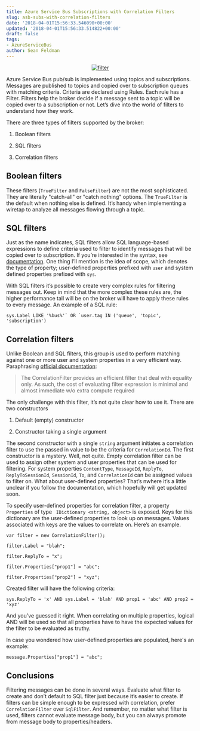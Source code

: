 ```yaml
---
title: Azure Service Bus Subscriptions with Correlation Filters
slug: asb-subs-with-correlation-filters
date: '2018-04-01T15:56:33.546090+00:00'
updated: '2018-04-01T15:56:33.514822+00:00'
draft: false
tags:
- AzureServiceBus
author: Sean Feldman
---
```

<center>
[![filter][1]][2]
</center>

Azure Service Bus pub/sub is implemented using topics and subscriptions. Messages are published to topics and copied over to subscription queues with matching criteria. Criteria are declared using Rules. Each rule has a Filter. Filters help the broker decide if a message sent to a topic will be copied over to a subscription or not. Let’s dive into the world of filters to understand how they work.
There are three types of filters supported by the broker:

 1. Boolean filters
 2. SQL filters
 3. Correlation filters

## Boolean filters

These filters (`TrueFilter` and `FalseFilter`) are not the most sophisticated. They are literally "catch-all" or "catch nothing" options. The `TrueFilter` is the default when nothing else is defined. It’s handy when implementing a wiretap to analyze all messages flowing through a topic.

## SQL filters

Just as the name indicates, SQL filters allow SQL language-based expressions to define criteria used to filter to identify messages that will be copied over to subscription. If you’re interested in the syntax, see [documentation]( https://docs.microsoft.com/en-us/azure/service-bus-messaging/service-bus-messaging-sql-filter). One thing I’ll mention is the idea of scope, which denotes the type of property; user-defined properties prefixed with `user` and system defined properties prefixed with `sys`.

With SQL filters it’s possible to create very complex rules for filtering messages out. Keep in mind that the more complex these rules are, the higher performance tall will be on the broker will have to apply these rules to every message. An example of a SQL rule:

```
sys.Label LIKE '%bus%'` OR `user.tag IN ('queue', 'topic', 'subscription')
```

## Correlation filters

Unlike Boolean and SQL filters, this group is used to perform matching against one or more user and system properties in a very efficient way. Paraphrasing [official documentation]( https://docs.microsoft.com/en-us/dotnet/api/microsoft.servicebus.messaging.correlationfilter):

> The CorrelationFilter provides an efficient filter that deal with equality only. As such, the cost of evaluating filter expression is minimal and almost immediate w/o extra compute required

The only challenge with this filter, it’s not quite clear how to use it. There are two constructors

 1. Default (empty) constructor
 2. Constructor taking a single argument

The second constructor with a single `string` argument initiates a correlation filter to use the passed in value to be the criteria for `CorrelationId`. The first constructor is a mystery. Well, not quite. Empty correlation filter can be used to assign other system and user properties that can be used for filtering. For system properties `ContentType`, `MessageId`, `ReplyTo`, `ReplyToSessionId`, `SessionId`, `To`, and `CorrelationId` can be assigned values to filter on. What about user-defined properties? That’s nwhere it’s a little unclear if you follow the documentation, which hopefully will get updated soon.

To specify user-defined properties for correlation filter, a property `Properties` of type ` IDictionary <string, object>` is exposed. Keys for this dictionary are the user-defined properties to look up on messages. Values associated with keys are the values to correlate on. Here’s an example.

```
var filter = new CorrelationFilter();
filter.Label = "blah";
filter.ReplyTo = "x";
filter.Properties["prop1"] = "abc";
filter.Properties["prop2"] = "xyz";
```

Created filter will have the following criteria:

```
sys.ReplyTo = 'x' AND sys.Label = 'blah' AND prop1 = 'abc' AND prop2 = 'xyz'
```

And you’ve guessed it right. When correlating on multiple properties, logical AND will be used so that all properties have to have the expected values for the filter to be evaluated as truthy.

In case you wondered how user-defined properties are populated, here's an example:

```
message.Properties["prop1"] = "abc";
```

## Conclusions

Filtering messages can be done in several ways. Evaluate what filter to create and don’t default to SQL filter just because it’s easier to create. If filters can be simple enough to be expressed with correlation, prefer `CorrelationFilter` over `SqlFilter`. And remember, no matter what filter is used, filters cannot evaluate message body, but you can always promote from message body to properties/headers.


[1]: https://aspblogs.blob.core.windows.net:443/media/sfeldman/2018/asb-filters/filter.png
[2]: https://weblogs.asp.net/sfeldman/%20%20%20asb-subs-with-correlation-filters
